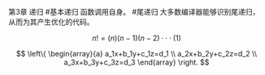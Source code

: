 第3章 递归
#基本递归
函数调用自身。
#尾递归
大多数编译器能够识别尾递归，从而为其产生优化的代码。



$$
n!=(n)(n-1)(n-2)···(1)
$$

$$
\left\{
\begin{array}{a}
a_1x+b_1y+c_1z=d_1 \\
a_2x+b_2y+c_2z=d_2 \\
a_3x+b_3y+c_3z=d_3
\end{array}
\right.
$$


